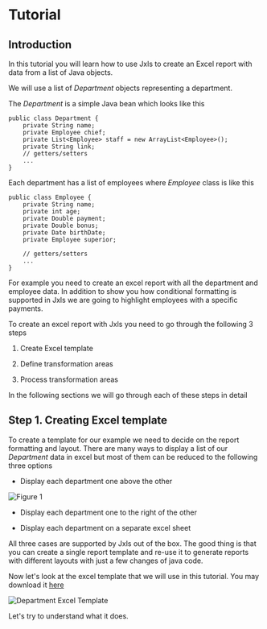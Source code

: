 Tutorial
========

Introduction
------------

In this tutorial you will learn how to use Jxls to create an Excel report with data from a list of Java objects.

We will use a list of *Department* objects representing a department.

The *Department* is a simple Java bean which looks like this


    public class Department {
        private String name;
        private Employee chief;
        private List<Employee> staff = new ArrayList<Employee>();
        private String link;
        // getters/setters
        ...
    }

Each department has a list of employees where *Employee* class is like this


    public class Employee {
        private String name;
        private int age;
        private Double payment;
        private Double bonus;
        private Date birthDate;
        private Employee superior;

        // getters/setters
        ...
    }

For example you need to create an excel report with all the department and employee data.
In addition to show you how conditional formatting is supported in Jxls we are going to highlight employees with a specific payments.

To create an excel report with Jxls you need to go through the following 3 steps

1. Create Excel template

2. Define transformation areas

3. Process transformation areas

In the following sections we will go through each of these steps in detail

Step 1. Creating Excel template
-------------------------------

To create a template for our example we need to decide on the report formatting and layout.
There are many ways to display a list of our *Department* data in excel but most of them can be reduced to the following three options

* Display each department one above the other

![Figure 1](images/OneAboveTheOther.png)

* Display each department one to the right of the other

* Display each department on a separate excel sheet

All three cases are supported by Jxls out of the box.
The good thing is that you can create a single report template and re-use it to generate reports with different layouts with just a few changes of java code.

Now let's look at the excel template that we will use in this tutorial.
You may download it  [here](xls/department_template.xls)

![Department Excel Template](images/DepartmentTemplate.png)

Let's try to understand what it does.


